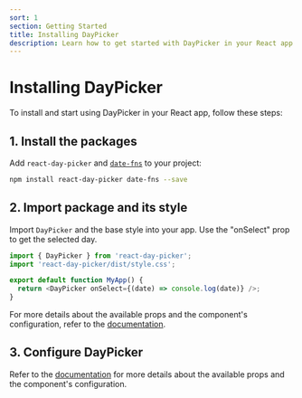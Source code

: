 ```yaml
---
sort: 1
section: Getting Started
title: Installing DayPicker
description: Learn how to get started with DayPicker in your React app.
---
```


# Installing DayPicker

To install and start using DayPicker in your React app, follow these steps:

## 1. Install the packages

Add `react-day-picker` and [`date-fns`](http://date-fns.org/) to your project:

```bash
npm install react-day-picker date-fns --save
```

## 2. Import package and its style

Import `DayPicker` and the base style into your app. Use the "onSelect" prop to get the selected day.

```js
import { DayPicker } from 'react-day-picker';
import 'react-day-picker/dist/style.css';

export default function MyApp() {
  return <DayPicker onSelect={(date) => console.log(date)} />;
}
```

For more details about the available props and the component's configuration, refer to the [documentation](./README.md).

## 3. Configure DayPicker

Refer to the [documentation](./README.md) for more details about the available props and the component's configuration.
